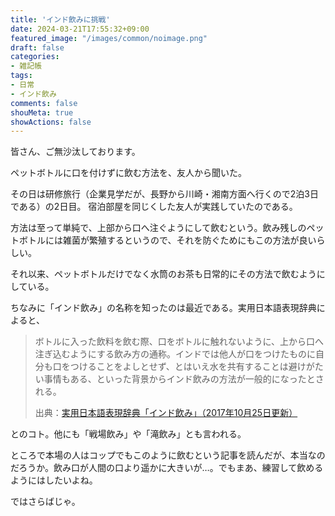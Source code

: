 ```yaml
---
title: 'インド飲みに挑戦'
date: 2024-03-21T17:55:32+09:00
featured_image: "/images/common/noimage.png"
draft: false
categories:
- 雑記帳
tags:
- 日常
- インド飲み
comments: false
shouMeta: true
showActions: false
---
```


皆さん、ご無沙汰しております。

ペットボトルに口を付けずに飲む方法を、友人から聞いた。

その日は研修旅行（企業見学だが、長野から川崎・湘南方面へ行くので2泊3日である）の2日目。
宿泊部屋を同じくした友人が実践していたのである。

方法は至って単純で、上部から口へ注ぐようにして飲むという。飲み残しのペットボトルには雑菌が繁殖するというので、それを防ぐためにもこの方法が良いらしい。

それ以来、ペットボトルだけでなく水筒のお茶も日常的にその方法で飲むようにしている。

ちなみに「インド飲み」の名称を知ったのは最近である。実用日本語表現辞典によると、

>ボトルに入った飲料を飲む際、口をボトルに触れないように、上から口へ注ぎ込むようにする飲み方の通称。インドでは他人が口をつけたものに自分も口をつけることをよしとせず、とはいえ水を共有することは避けがたい事情もある、といった背景からインド飲みの方法が一般的になったとされる。
>
>出典：[実用日本語表現辞典「インド飲み」（2017年10月25日更新）](https://www.weblio.jp/content/インド飲み)

とのコト。他にも「戦場飲み」や「滝飲み」とも言われる。

ところで本場の人はコップでもこのように飲むという記事を読んだが、本当なのだろうか。飲み口が人間の口より遥かに大きいが…。でもまあ、練習して飲めるようにはしたいよね。

ではさらばじゃ。
